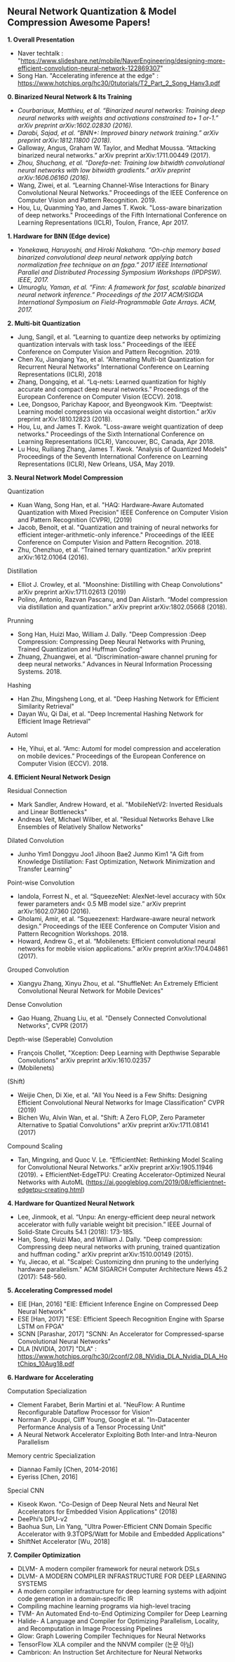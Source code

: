 ## Neural Network Quantization & Model Compression Awesome Papers!

**1. Overall Presentation**
 - Naver techtalk : "https://www.slideshare.net/mobile/NaverEngineering/designing-more-efficient-convolution-neural-network-122869307"
 - Song Han. "Accelerating inference at the edge" : https://www.hotchips.org/hc30/0tutorials/T2_Part_2_Song_Hanv3.pdf
 

**0. Binarized Neural Network & Its Training**
 - *Courbariaux, Matthieu, et al. “Binarized neural networks: Training deep neural networks with weights and activations constrained to+ 1 or-1.” arXiv preprint arXiv:1602.02830 (2016).*
 - *Darabi, Sajad, et al. “BNN+: Improved binary network training.” arXiv preprint arXiv:1812.11800 (2018).*
 - Galloway, Angus, Graham W. Taylor, and Medhat Moussa. “Attacking binarized neural networks.” arXiv preprint arXiv:1711.00449 (2017).
 - *Zhou, Shuchang, et al. “Dorefa-net: Training low bitwidth convolutional neural networks with low bitwidth gradients.” arXiv preprint arXiv:1606.06160 (2016).*  
 - Wang, Ziwei, et al. “Learning Channel-Wise Interactions for Binary Convolutional Neural Networks.” Proceedings of the IEEE Conference on Computer Vision and Pattern Recognition. 2019.
 - Hou, Lu, Quanming Yao, and James T. Kwok. "Loss-aware binarization of deep networks." Proceedings of the Fifth International Conference on Learning Representations (ICLR), Toulon, France, Apr 2017.

**1. Hardware for BNN (Edge device)**
 - *Yonekawa, Haruyoshi, and Hiroki Nakahara. “On-chip memory based binarized convolutional deep neural network applying batch normalization free technique on an fpga.” 2017 IEEE International Parallel and Distributed Processing Symposium Workshops (IPDPSW). IEEE, 2017.* 
 - *Umuroglu, Yaman, et al. “Finn: A framework for fast, scalable binarized neural network inference.” Proceedings of the 2017 ACM/SIGDA International Symposium on Field-Programmable Gate Arrays. ACM, 2017.*

**2. Multi-bit Quantization** 
 - Jung, Sangil, et al. “Learning to quantize deep networks by optimizing quantization intervals with task loss.” Proceedings of the IEEE Conference on Computer Vision and Pattern Recognition. 2019.
 -  Chen Xu, Jianqiang Yao, et al. “Alternating Multi-bit Quantization for Recurrent Neural Networks” International Conference on Learning Representations (ICLR), 2018
 - Zhang, Dongqing, et al. “Lq-nets: Learned quantization for highly accurate and compact deep neural networks.” Proceedings of the European Conference on Computer Vision (ECCV). 2018.
 - Lee, Dongsoo, Parichay Kapoor, and Byeongwook Kim. “Deeptwist: Learning model compression via occasional weight distortion.” arXiv preprint arXiv:1810.12823 (2018).
 - Hou, Lu, and James T. Kwok. "Loss-aware weight quantization of deep networks." Proceedings of the Sixth International Conference on Learning Representations (ICLR), Vancouver, BC, Canada, Apr 2018.
 - Lu Hou, Ruiliang Zhang, James T. Kwok. "Analysis of Quantized Models" Proceedings of the Seventh International Conference on Learning Representations (ICLR), New Orleans, USA, May 2019.

**3. Neural Network Model Compression**

 Quantization
- Kuan Wang, Song Han, et al. "HAQ: Hardware-Aware Automated Quantization with Mixed Precision" IEEE Conference on Computer Vision and Pattern Recognition (CVPR), (2019)
- Jacob, Benoit, et al. "Quantization and training of neural networks for efficient integer-arithmetic-only inference." Proceedings of the IEEE Conference on Computer Vision and Pattern Recognition. 2018.
- Zhu, Chenzhuo, et al. “Trained ternary quantization.” arXiv preprint arXiv:1612.01064 (2016).

 Distillation
- Elliot J. Crowley, et al. "Moonshine: Distilling with Cheap Convolutions" arXiv preprint arXiv:1711.02613 (2019)
- Polino, Antonio, Razvan Pascanu, and Dan Alistarh. “Model compression via distillation and quantization.” arXiv preprint arXiv:1802.05668 (2018).
 
 Prunning
- Song Han, Huizi Mao, William J. Dally. "Deep Compression :Deep Compression: Compressing Deep Neural Networks with Pruning, Trained Quantization and Huffman Coding"
- Zhuang, Zhuangwei, et al. “Discrimination-aware channel pruning for deep neural networks.” Advances in Neural Information Processing Systems. 2018.

 Hashing
- Han Zhu, Mingsheng Long, et al. "Deep Hashing Network for Efficient Similarity Retrieval"
- Dayan Wu, Qi Dai, et al. "Deep Incremental Hashing Network for Efficient Image Retrieval"

 Automl
- He, Yihui, et al. “Amc: Automl for model compression and acceleration on mobile devices.” Proceedings of the European Conference on Computer Vision (ECCV). 2018.


**4. Efficient Neural Network Design**
 
 Residual Connection
 - Mark Sandler, Andrew Howard, et al. "MobileNetV2: Inverted Residuals and Linear Bottlenecks"
 - Andreas Veit, Michael Wilber, et al. "Residual Networks Behave LIke Ensembles of Relatively Shallow Networks"
 
 Dilated Convolution
  - Junho Yim1 Donggyu Joo1 Jihoon Bae2 Junmo Kim1 "A Gift from Knowledge Distillation: Fast Optimization, Network Minimization and Transfer Learning"
  
 Point-wise Convolution
  - Iandola, Forrest N., et al. “SqueezeNet: AlexNet-level accuracy with 50x fewer parameters and< 0.5 MB model size.” arXiv preprint arXiv:1602.07360 (2016).
  - Gholami, Amir, et al. “Squeezenext: Hardware-aware neural network design.” Proceedings of the IEEE Conference on Computer Vision and Pattern Recognition Workshops. 2018.
  - Howard, Andrew G., et al. “Mobilenets: Efficient convolutional neural networks for mobile vision applications.” arXiv preprint arXiv:1704.04861 (2017).
 
 Grouped Convolution
 - Xiangyu Zhang, Xinyu Zhou, et al. "ShuffleNet: An Extremely Efficient Convolutional Neural Network for Mobile Devices"
 
 Dense Convolution
 - Gao Huang, Zhuang Liu, et al. "Densely Connected Convolutional Networks", CVPR (2017)
 
 Depth-wise (Seperable) Convolution
 - François Chollet, "Xception: Deep Learning with Depthwise Separable Convolutions" arXiv preprint arXiv:1610.02357 
 - (Mobilenets)
 
 (Shift)
 - Weijie Chen, Di Xie, et al. "All You Need is a Few Shifts: Designing Efficient Convolutional Neural Networks for Image Classification" CVPR (2019)
 - Bichen Wu, Alvin Wan, et al. "Shift: A Zero FLOP, Zero Parameter Alternative to Spatial Convolutions" arXiv preprint arXiv:1711.08141 (2017)
 
 Compound Scaling
- Tan, Mingxing, and Quoc V. Le. “EfficientNet: Rethinking Model Scaling for Convolutional Neural Networks.” arXiv preprint arXiv:1905.11946 (2019). + EfficientNet-EdgeTPU: Creating Accelerator-Optimized Neural Networks with AutoML (https://ai.googleblog.com/2019/08/efficientnet-edgetpu-creating.html)


  
**4. Hardware for Quantized Neural Network**
 - Lee, Jinmook, et al. “Unpu: An energy-efficient deep neural network accelerator with fully variable weight bit precision.” IEEE Journal of Solid-State Circuits 54.1 (2018): 173-185.
 - Han, Song, Huizi Mao, and William J. Dally. "Deep compression: Compressing deep neural networks with pruning, trained quantization and huffman coding." arXiv preprint arXiv:1510.00149 (2015).
 - Yu, Jiecao, et al. "Scalpel: Customizing dnn pruning to the underlying hardware parallelism." ACM SIGARCH Computer Architecture News 45.2 (2017): 548-560.


**5. Accelerating Compressed model**

 - EIE [Han, 2016] "EIE: Efficient Inference Engine on Compressed Deep Neural Network"
 - ESE [Han, 2017] "ESE: Efficient Speech Recognition Engine with Sparse LSTM on FPGA"
 - SCNN [Parashar, 2017] "SCNN: An Accelerator for Compressed-sparse Convolutional Neural Networks"
 - DLA [NVIDIA, 2017] "DLA" : https://www.hotchips.org/hc30/2conf/2.08_NVidia_DLA_Nvidia_DLA_HotChips_10Aug18.pdf
  
**6. Hardware for Accelerating**
 
 Computation Specialization
 - Clement Farabet, Berin Martini et al. "NeuFlow: A Runtime Reconfigurable Dataflow Processor for Vision"
 - Norman P. Jouppi, Cliff Young, Google et al. "In-Datacenter Performance Analysis of a Tensor Processing Unit"
  - A Neural Network Accelerator Exploiting Both Inter-and Intra-Neuron Parallelism
  
 Memory centric Specialization
 - Diannao Family [Chen, 2014-2016] 
 - Eyeriss [Chen, 2016]
 
 Special CNN
 - Kiseok Kwon. "Co-Design of Deep Neural Nets and Neural Net Accelerators for Embedded Vision Applications" (2018)
 - DeePhi’s DPU-v2
 - Baohua Sun, Lin Yang, "Ultra Power-Efficient CNN Domain Specific Accelerator with 9.3TOPS/Watt for Mobile and Embedded Applications"
 - ShiftNet Accelerator [Wu, 2018]
 
 **7. Compiler Optimization**
 
 - DLVM- A modern compiler framework for neural network DSLs
 - DLVM- A MODERN COMPILER INFRASTRUCTURE FOR DEEP LEARNING SYSTEMS
 -  A modern compiler infrastructure for deep learning systems with adjoint code generation in a domain-specific IR
 - Compiling machine learning programs via high-level tracing
 - TVM- An Automated End-to-End Optimizing Compiler for Deep Learning
 - Halide- A Language and Compiler for Optimizing Parallelism, Locality, and Recomputation in Image Processing Pipelines
 - Glow: Graph Lowering Compiler Techniques for Neural Networks
 - TensorFlow XLA compiler and the NNVM compiler (논문 아님) 
 - Cambricon: An Instruction Set Architecture for Neural Networks
